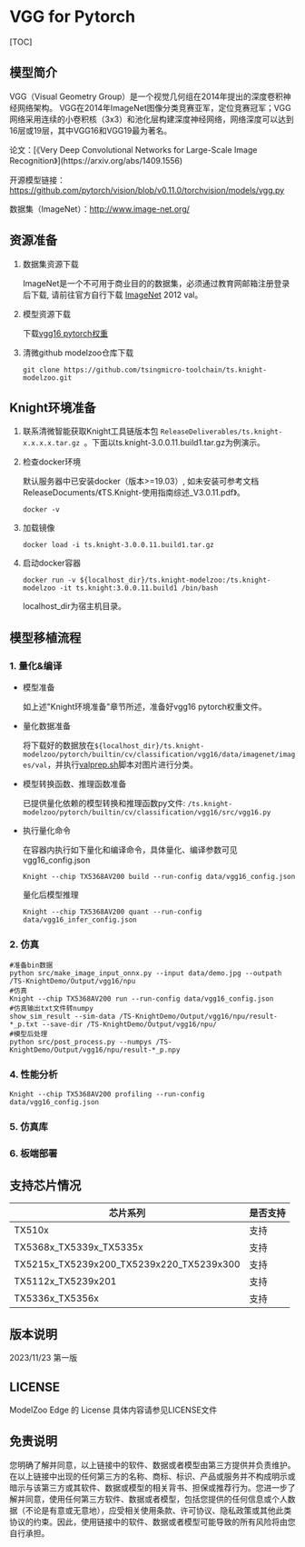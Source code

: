# VGG for Pytorch

<!--命名规则 {model_name}-{dataset}-{framework}-->

[TOC]

## 模型简介

VGG（Visual Geometry Group）是一个视觉几何组在2014年提出的深度卷积神经网络架构。
VGG在2014年ImageNet图像分类竞赛亚军，定位竞赛冠军；VGG网络采用连续的小卷积核（3x3）和池化层构建深度神经网络，网络深度可以达到16层或19层，其中VGG16和VGG19最为著名。

<!--可选-->论文：[《Very Deep Convolutional Networks for Large-Scale Image Recognition》](https://arxiv.org/abs/1409.1556)

开源模型链接：https://github.com/pytorch/vision/blob/v0.11.0/torchvision/models/vgg.py

数据集（ImageNet）：http://www.image-net.org/

## 资源准备

1. 数据集资源下载

	ImageNet是一个不可用于商业目的的数据集，必须通过教育网邮箱注册登录后下载, 请前往官方自行下载 [ImageNet](http://image-net.org/) 2012 val。

2. 模型资源下载

	下载[vgg16 pytorch权重](https://download.pytorch.org/models/vgg16-397923af.pth)

3. 清微github modelzoo仓库下载

	```git clone https://github.com/tsingmicro-toolchain/ts.knight-modelzoo.git```

## Knight环境准备

1. 联系清微智能获取Knight工具链版本包 ```ReleaseDeliverables/ts.knight-x.x.x.x.tar.gz ```。下面以ts.knight-3.0.0.11.build1.tar.gz为例演示。

2. 检查docker环境

	​默认服务器中已安装docker（版本>=19.03）, 如未安装可参考文档ReleaseDocuments/《TS.Knight-使用指南综述_V3.0.11.pdf》。
	
	```
	docker -v   
	```

3. 加载镜像
	
	```
	docker load -i ts.knight-3.0.0.11.build1.tar.gz
	```

4. 启动docker容器

	```
	docker run -v ${localhost_dir}/ts.knight-modelzoo:/ts.knight-modelzoo -it ts.knight:3.0.0.11.build1 /bin/bash
	```
	
	localhost_dir为宿主机目录。


## 模型移植流程

### 1. 量化&编译

-   模型准备
	
	如上述"Knight环境准备"章节所述，准备好vgg16 pytorch权重文件。
	

-   量化数据准备

    将下载好的数据放在`${localhost_dir}/ts.knight-modelzoo/pytorch/builtin/cv/classification/vgg16/data/imagenet/images/val`，并执行[valprep.sh](https://pan.baidu.com/s/1rAOzMAZhlN6sCvJMoBQROg?pwd=u2np)脚本对图片进行分类。

-   模型转换函数、推理函数准备
	
	已提供量化依赖的模型转换和推理函数py文件: ```/ts.knight-modelzoo/pytorch/builtin/cv/classification/vgg16/src/vgg16.py```

-   执行量化命令

	在容器内执行如下量化和编译命令，具体量化、编译参数可见 vgg16_config.json

    	Knight --chip TX5368AV200 build --run-config data/vgg16_config.json
	
	量化后模型推理

    	Knight --chip TX5368AV200 quant --run-config data/vgg16_infer_config.json



### 2. 仿真

    #准备bin数据
    python src/make_image_input_onnx.py --input data/demo.jpg --outpath /TS-KnightDemo/Output/vgg16/npu
    #仿真
    Knight --chip TX5368AV200 run --run-config data/vgg16_config.json
	#仿真输出txt文件转numpy
	show_sim_result --sim-data /TS-KnightDemo/Output/vgg16/npu/result-*_p.txt --save-dir /TS-KnightDemo/Output/vgg16/npu/
	#模型后处理
	python src/post_process.py --numpys /TS-KnightDemo/Output/vgg16/npu/result-*_p.npy

### 4. 性能分析

```
Knight --chip TX5368AV200 profiling --run-config data/vgg16_config.json
```

### 5. 仿真库

### 6. 板端部署



## 支持芯片情况

| 芯片系列                                          | 是否支持 |
| ------------------------------------------------- | -------- |
| TX510x                                            | 支持     |
| TX5368x_TX5339x_TX5335x                           | 支持     |
| TX5215x_TX5239x200_TX5239x220_TX5239x300          | 支持     |
| TX5112x_TX5239x201                                | 支持     |
| TX5336x_TX5356x                                   | 支持     |



## 版本说明

2023/11/23  第一版



## LICENSE

ModelZoo Edge 的 License 具体内容请参见LICENSE文件

## 免责说明

您明确了解并同意，以上链接中的软件、数据或者模型由第三方提供并负责维护。在以上链接中出现的任何第三方的名称、商标、标识、产品或服务并不构成明示或暗示与该第三方或其软件、数据或模型的相关背书、担保或推荐行为。您进一步了解并同意，使用任何第三方软件、数据或者模型，包括您提供的任何信息或个人数据（不论是有意或无意地），应受相关使用条款、许可协议、隐私政策或其他此类协议的约束。因此，使用链接中的软件、数据或者模型可能导致的所有风险将由您自行承担。



